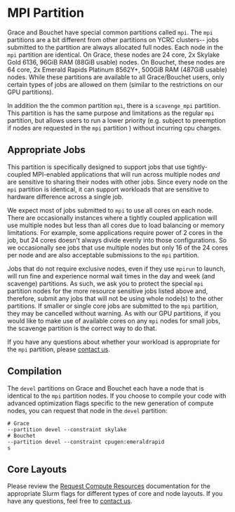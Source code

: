# MPI Partition

Grace and Bouchet have special common partitions called `mpi`. The `mpi` partitions are a bit different from other partitions on YCRC clusters-- jobs submitted to the partition are always allocated full nodes. 
Each node in the `mpi` partition are identical. 
On Grace, these nodes are 24 core, 2x Skylake Gold 6136, 96GiB RAM (88GiB usable) nodes. 
On Bouchet, these nodes are 64 core, 2x Emerald Rapids Platinum 8562Y+, 500GiB RAM (487GiB usable) nodes.
While these partitions are available to all Grace/Bouchet users, only certain types of jobs are allowed on them (similar to the restrictions on our GPU partitions).

In addition the the common partition `mpi`, there is a `scavenge_mpi` partition. 
This partition is has the same purpose and limitations as the regular `mpi` partition, but allows users to run a lower priority (e.g. subject to preemption if nodes are requested in the `mpi` partition ) without incurring cpu charges.

## Appropriate Jobs

This partition is specifically designed to support jobs that use tightly-coupled MPI-enabled applications that will run across multiple nodes *and* are sensitive to sharing their nodes with other jobs. 
Since every node on the `mpi` partition is identical, it can support workloads that are sensitive to hardware difference across a single job. 

We expect most of jobs submitted to `mpi` to use all cores on each node. 
There are occasionally instances where a tightly coupled application will use multiple nodes but less than all cores due to load balancing or memory limitations. 
For example, some applications require power of 2 cores in the job, but 24 cores doesn't always divide evenly into those configurations. 
So we occasionally see jobs that use multiple nodes but only 16 of the 24 cores per node and are also acceptable submissions to the `mpi` partition. 

Jobs that do not require exclusive nodes, even if they use `mpirun` to launch, will run fine and experience normal wait times in the day and week (and scavenge) partitions. 
As such, we ask you to protect the special `mpi` partition nodes for the more resource sensitive jobs listed above and, therefore, submit any jobs that will not be using whole node(s) to the other partitions. 
If smaller or single core jobs are submitted to the `mpi` partition, they may be cancelled without warning. 
As with our GPU partitions, if you would like to make use of available cores on any `mpi` nodes for small jobs, the scavenge partition is the correct way to do that.

If you have any questions about whether your workload is appropriate for the `mpi` partition, please [contact us](/#get-help).

## Compilation

The `devel` partitions on Grace and Bouchet each have a node that is identical to the `mpi` partition nodes. 
If you choose to compile your code with advanced optimization flags specific to the new generation of compute nodes, you can request that node in the `devel` partition:

```
# Grace 
--partition devel --constraint skylake 
# Bouchet
--partition devel --constraint cpugen:emeraldrapid
s
```
## Core Layouts

Please review the [Request Compute Resources](/clusters-at-yale/job-scheduling/resource-requests) documentation for the appropriate Slurm flags for different types of core and node layouts. 
If you have any questions, feel free to [contact us](/#get-help).
